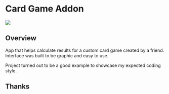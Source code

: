 # Card Game Addon

<img src="http://www.roadtovr.com/wp-content/uploads/2014/12/google-cardboard-android-virtual-reality.jpg">

Overview
------------

App that helps calculate results for a custom card game created by a friend. Interface was built to be graphic and easy to use. 

Project turned out to be a good example to showcase my expected coding style.  

Thanks
------
